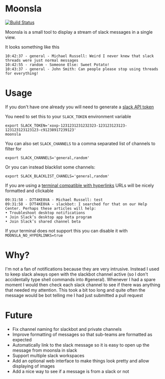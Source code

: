 # Moonsla

[![Build Status](https://travis-ci.org/Crazybus/moonsla.svg?branch=master)](https://travis-ci.org/Crazybus/moonsla)

Moonsla is a small tool to display a stream of slack messages in a single view.

It looks something like this

```
10:42:37 - general - Michael Russell: Weird I never knew that slack threads were just normal messages
10:42:55 - random - Someone Else: Sweet Potato!
10:43:37 - general - John Smith: Can people please stop using threads for everything!
```

# Usage

If you don't have one already you will need to generate a [slack API token](https://api.slack.com/custom-integrations/legacy-tokens)

You need to set this to your `SLACK_TOKEN` environment variable
```
export SLACK_TOKEN='xoxp-1231231231232323-123123123123-123123123123123-c91238917239123'
moonsla
```

You can also set `SLACK_CHANNELS` to a comma separated list of channels to filter for
```
export SLACK_CHANNELS='general,random'
```

Or you can instead blacklist some channels:
```
export SLACK_BLACKLIST_CHANELS='general,random'
```

If you are using a [terminal compatible with hyperlinks](https://gist.github.com/egmontkob/eb114294efbcd5adb1944c9f3cb5feda) URLs will be nicely formatted and clickable

```
09:31:58 - D7T4KE0VA - Michael Russell: test
09:31:58 - D7T4KE0VA - slackbot: I searched for that on our Help Center. Perhaps these articles will help:
• Troubleshoot desktop notifications
• Join Slack’s desktop app beta program
• Join Slack’s shared channel beta
```

If your terminal does not support this you can disable it with `MOONSLA_NO_HYPERLINKS=true`

# Why?

I'm not a fan of notifications because they are very intrusive. Instead I used to keep slack always open with the slackbot channel active (so I don't accidentally type shell commands into #general). Whenever I had a spare moment I would then check each slack channel to see if there was anything that needed my attention. This took a bit too long and quite often the message would be bot telling me I had just submitted a pull request

# Future

* Fix channel naming for slackbot and private channels
* Improve formatting of messages so that sub-teams are formatted as expected
* Automatically link to the slack message so it is easy to open up the message from moonsla in slack
* Support multiple slack workspaces
* Add an optional web interface to make things look pretty and allow displaying of images
* Add a nice way to see if a message is from a slack or not
